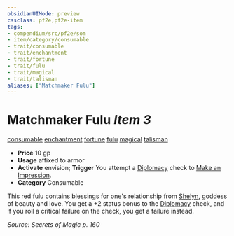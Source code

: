 ```yaml
---
obsidianUIMode: preview
cssclass: pf2e,pf2e-item
tags:
- compendium/src/pf2e/som
- item/category/consumable
- trait/consumable
- trait/enchantment
- trait/fortune
- trait/fulu
- trait/magical
- trait/talisman
aliases: ["Matchmaker Fulu"]
---
```

# Matchmaker Fulu *Item 3*  
[consumable](../../../rules/traits/consumable.md)  [enchantment](../../../rules/traits/enchantment.md)  [fortune](../../../rules/traits/fortune.md)  [fulu](../../../rules/traits/fulu-som.md)  [magical](../../../rules/traits/magical.md)  [talisman](../../../rules/traits/talisman.md)  

- **Price** 10 gp
- **Usage** affixed to armor
- **Activate** envision; **Trigger** You attempt a [Diplomacy](../../skills.md#Diplomacy) check to [Make an Impression](../../../rules/actions/make-an-impression.md).
- **Category** Consumable

This red fulu contains blessings for one's relationship from [Shelyn](../../setting/deities/shelyn.md), goddess of beauty and love. You get a +2 status bonus to the [Diplomacy](../../skills.md#Diplomacy) check, and if you roll a critical failure on the check, you get a failure instead.

*Source: Secrets of Magic p. 160*
